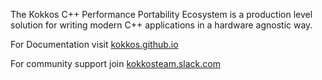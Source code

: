 The Kokkos C++ Performance Portability Ecosystem is a production level solution for writing modern C++ applications in a hardware agnostic way. 

For Documentation visit [kokkos.github.io](https://kokkos.github.io)

For community support join [kokkosteam.slack.com](https://kokkosteam.slack.com)
